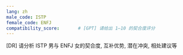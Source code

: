 ```yaml
---
lang: zh
male_code: ISTP
female_code: ENFJ
compatibility_score:       # [GPT] 请给出 1–10 的契合度评分
---
```


[DR] 请分析 ISTP 男与 ENFJ 女的契合度, 互补优势, 潜在冲突, 相处建议等

